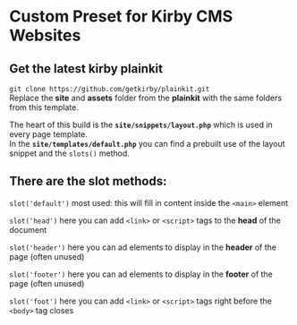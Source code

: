 # Custom Preset for Kirby CMS Websites

## Get the latest kirby plainkit
`git clone https://github.com/getkirby/plainkit.git`  
Replace the **site** and **assets** folder from the **plainkit** with the same folders from this template.


The heart of this build is the **`site/snippets/layout.php`** which is used in every page template.  
In the **`site/templates/default.php`** you can find a prebuilt use of the layout snippet and the `slots()` method.  
  
## There are the slot methods:
`slot('default')`   most used: this will fill in content inside the `<main>` element  
  
`slot('head')`      here you can add `<link>` or `<script>` tags to the **head** of the document  
  
`slot('header')`    here you can ad elements to display in the **header** of the page (often unused)  
  
`slot('footer')`    here you can ad elements to display in the **footer** of the page (often unused)  
  
`slot('foot')`      here you can add `<link>` or `<script>` tags right before the `<body>` tag closes
